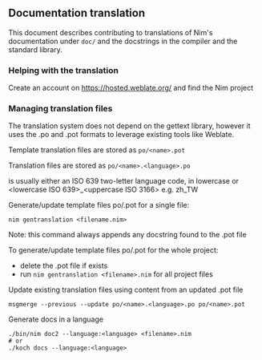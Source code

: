 ## Documentation translation

This document describes contributing to translations of Nim's documentation
under `doc/` and the docstrings in the compiler and the standard library.

### Helping with the translation

Create an account on https://hosted.weblate.org/ and find the Nim project

### Managing translation files

The translation system does not depend on the gettext library, however it uses
the .po and .pot formats to leverage existing tools like Weblate.

Template translation files are stored as `po/<name>.pot`

Translation files are stored as `po/<name>.<language>.po`

<language> is usually either an ISO 639 two-letter language code, in lowercase
or <lowercase ISO 639>_<uppercase ISO 3166> e.g. zh_TW

Generate/update template files po/<name>.pot for a single file:

```
nim gentranslation <filename.nim>
```

Note: this command always appends any docstring found to the .pot file

To generate/update template files po/<name>.pot for the whole project:
- delete the .pot file if exists
- run `nim gentranslation <filename>.nim` for all project files


Update existing translation files using content from an updated .pot file
```
msgmerge --previous --update po/<name>.<language>.po po/<name>.pot
```

Generate docs in a language
```
./bin/nim doc2 --language:<language> <filename>.nim
# or
./koch docs --language:<language>
```
